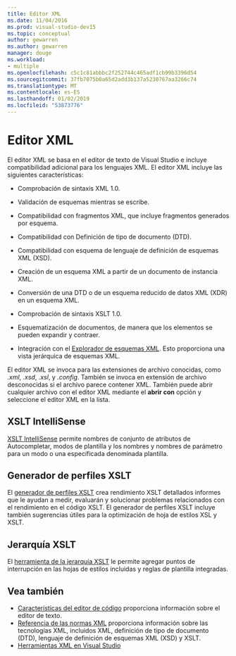 ```yaml
---
title: Editor XML
ms.date: 11/04/2016
ms.prod: visual-studio-dev15
ms.topic: conceptual
author: gewarren
ms.author: gewarren
manager: douge
ms.workload:
- multiple
ms.openlocfilehash: c5c1c81abbbc2f252744c465adf1cb99b3396d54
ms.sourcegitcommit: 37fb7075b0a65d2add3b137a5230767aa3266c74
ms.translationtype: MT
ms.contentlocale: es-ES
ms.lasthandoff: 01/02/2019
ms.locfileid: "53873776"
---
```

# <a name="xml-editor"></a>Editor XML

El editor XML se basa en el editor de texto de Visual Studio e incluye compatibilidad adicional para los lenguajes XML. El editor XML incluye las siguientes características:

- Comprobación de sintaxis XML 1.0.

- Validación de esquemas mientras se escribe.

- Compatibilidad con fragmentos XML, que incluye fragmentos generados por esquema.

- Compatibilidad con Definición de tipo de documento (DTD).

- Compatibilidad con esquema de lenguaje de definición de esquemas XML (XSD).

- Creación de un esquema XML a partir de un documento de instancia XML.

- Conversión de una DTD o de un esquema reducido de datos XML (XDR) en un esquema XML.

- Comprobación de sintaxis XSLT 1.0.

- Esquematización de documentos, de manera que los elementos se pueden expandir y contraer.

- Integración con el [Explorador de esquemas XML](../xml-tools/xml-schema-explorer.md). Esto proporciona una vista jerárquica de esquemas XML.

El editor XML se invoca para las extensiones de archivo conocidas, como *.xml*, *.xsd*, *.xsl*, y *.config*. También se invoca en extensión de archivo desconocidas si el archivo parece contener XML. También puede abrir cualquier archivo con el editor XML mediante el **abrir con** opción y seleccione el editor XML en la lista.

## <a name="xslt-intellisense"></a>XSLT IntelliSense

[XSLT IntelliSense](../xml-tools/xml-editor-intellisense-features.md) permite nombres de conjunto de atributos de Autocompletar, modos de plantilla y los nombres y nombres de parámetro para un modo o una especificada denominada plantilla.

## <a name="xslt-profiler"></a>Generador de perfiles XSLT

El [generador de perfiles XSLT](../xml-tools/walkthrough-xslt-profiler.md) crea rendimiento XSLT detallados informes que le ayudan a medir, evaluarán y solucionar problemas relacionados con el rendimiento en el código XSLT. El generador de perfiles XSLT incluye también sugerencias útiles para la optimización de hoja de estilos XSL y XSLT.

## <a name="xslt-hierarchy"></a>Jerarquía XSLT

El [herramienta de la jerarquía XSLT](../xml-tools/walkthrough-using-xslt-hierarchy.md) le permite agregar puntos de interrupción en las hojas de estilos incluidas y reglas de plantilla integradas.

## <a name="see-also"></a>Vea también

- [Características del editor de código](../ide/writing-code-in-the-code-and-text-editor.md) proporciona información sobre el editor de texto.
- [Referencia de las normas XML](https://msdn.microsoft.com/79c78508-c9d0-423a-a00f-672e855de401) proporciona información sobre las tecnologías XML, incluidos XML, definición de tipo de documento (DTD), lenguaje de definición de esquemas XML (XSD) y XSLT.
- [Herramientas XML en Visual Studio](../xml-tools/xml-tools-in-visual-studio.md)
